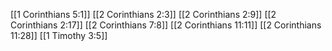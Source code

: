 [[1 Corinthians 5:1]]
[[2 Corinthians 2:3]]
[[2 Corinthians 2:9]]
[[2 Corinthians 2:17]]
[[2 Corinthians 7:8]]
[[2 Corinthians 11:11]]
[[2 Corinthians 11:28]]
[[1 Timothy 3:5]]
